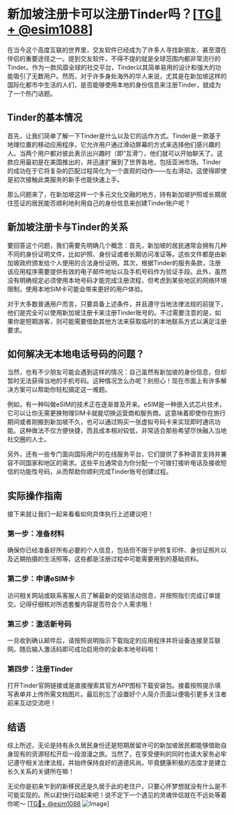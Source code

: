 # 新加坡注册卡可以注册Tinder吗？[[TG💪+ @esim1088](https://t.me/s/esim1088)]

在当今这个高度互联的世界里，交友软件已经成为了许多人寻找新朋友、甚至潜在伴侣的重要途径之一。提到交友软件，不得不提的就是全球范围内都非常流行的Tinder。作为一款风靡全球的社交平台，Tinder以其简单易用的设计和强大的功能吸引了无数用户。然而，对于许多身处海外的华人来说，尤其是在新加坡这样的国际化都市中生活的人们，是否能够使用本地的身份信息来注册Tinder，就成为了一个热门话题。

## Tinder的基本情况

首先，让我们简单了解一下Tinder是什么以及它的运作方式。Tinder是一款基于地理位置的移动应用程序，它允许用户通过滑动屏幕的方式来选择他们感兴趣的人。当两个用户都对彼此表示出兴趣时（即“互滑”），他们就可以开始聊天了。这款应用最初是在美国推出的，并迅速扩展到了世界各地，包括亚洲市场。Tinder的成功在于它将复杂的匹配过程简化为一个直观的动作——左右滑动，这使得即使是初次接触此类服务的新手也能快速上手。

那么问题来了，在新加坡这样一个多元文化交融的地方，持有新加坡护照或长期居住签证的居民能否顺利地利用自己的身份信息来创建Tinder账户呢？

## 新加坡注册卡与Tinder的关系

要回答这个问题，我们需要先明确几个概念：首先，新加坡的居民通常会拥有几种不同的身份证明文件，比如护照、身份证或者长期访问准证等。这些文件都是由新加坡政府颁发给个人使用的合法身份证明。其次，根据Tinder的服务条款，注册该应用程序需要提供有效的电子邮件地址以及手机号码作为验证手段。此外，虽然没有明确规定必须使用本地号码才能完成注册流程，但考虑到某些地区的网络环境限制，使用本地SIM卡可能会带来更好的用户体验。

对于大多数普通用户而言，只要具备上述条件，并且遵守当地法律法规的前提下，他们是完全可以使用新加坡注册卡来注册Tinder账号的。不过需要注意的是，如果你是短期游客，则可能需要借助其他方法来获取临时的本地联系方式以满足注册要求。

## 如何解决无本地电话号码的问题？

当然，也有不少朋友可能会遇到这样的情况：自己虽然有新加坡的身份信息，但却暂时无法获得当地的手机号码。这种情况怎么办呢？别担心！现在市面上有许多解决方案可以帮助你轻松搞定这一难题。

例如，有一种叫做eSIM的技术正在逐渐普及开来。eSIM是一种嵌入式芯片技术，它可以让你无需更换物理SIM卡就能切换运营商和服务商。这意味着即使你在旅行期间或者刚搬到新加坡不久，也可以通过购买一张虚拟号码卡来实现即时通讯功能。这种做法不仅方便快捷，而且成本相对较低，非常适合那些希望尽快融入当地社交圈的人士。

另外，还有一些专门面向国际用户的在线服务平台，它们提供了多种语言支持并兼容不同国家和地区的需求。这些平台通常会为你分配一个可拨打接听电话及接收短信的功能性号码，从而帮助你顺利完成Tinder账号创建过程。

## 实际操作指南

接下来就让我们一起来看看如何具体执行上述建议吧！

### 第一步：准备材料
确保你已经准备好所有必要的个人信息，包括但不限于护照复印件、身份证照片以及近期拍摄的生活照等。这些都是注册过程中可能需要用到的基础资料。

### 第二步：申请eSIM卡
访问相关网站或联系客服人员了解最新的促销活动信息，并按照指引完成订单提交。记得仔细核对所选套餐内容是否符合个人需求哦！

### 第三步：激活新号码
一旦收到确认邮件后，请按照说明指示下载指定的应用程序并将设备连接至互联网。随后输入激活码即可成功启用你的全新本地号码啦！

### 第四步：注册Tinder
打开Tinder官网链接或是直接搜索其官方APP图标下载安装包。接着按照提示填写表单并上传所需文档图片。最后别忘了设置好个人简介页面以便吸引更多关注者前来互动交流吧！

## 结语

综上所述，无论是持有永久居民身份还是短期居留许可的新加坡居民都能够借助自身现有的资源轻松开启一段浪漫之旅。当然了，在享受便利的同时也请大家务必牢记遵守相关法律法规，并始终保持良好的道德风尚。毕竟健康积极的态度才是建立长久关系的关键所在嘛！

无论你是初来乍到的新移民还是久居于此的老住户，只要心怀梦想就没有什么是不可能实现的。所以赶快行动起来吧！说不定下一个遇见的灵魂伴侣就在不远处等着你呢～ [[TG💪+ @esim1088](https://t.me/s/esim1088) ![Image](https://i.postimg.cc/4NQfJmqS/Snipaste-2025-05-13-00-14-12.png)]